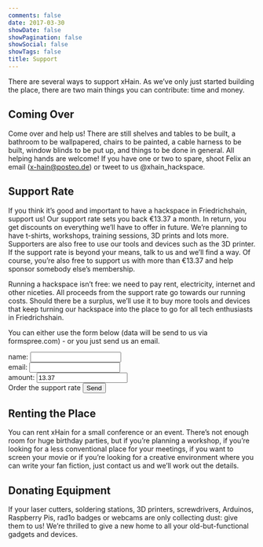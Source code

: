 ```yaml
---
comments: false
date: 2017-03-30
showDate: false
showPagination: false
showSocial: false
showTags: false
title: Support
---
```


There are several ways to support xHain. As we’ve only just started building the place, there are two main things you can contribute: time and money.

## Coming Over
Come over and help us! There are still shelves and tables to be built, a bathroom to be wallpapered, chairs to be painted, a cable harness to be built, window blinds to be put up, and things to be done in general. All helping hands are welcome! If you have one or two to spare, shoot Felix an email (x-hain@posteo.de) or tweet to us @xhain_hackspace.

##    Support Rate
If you think it’s good and important to have a hackspace in Friedrichshain, support us! Our support rate sets you back €13.37 a month. In return, you get discounts on everything we’ll have to offer in future. We’re planning to have t-shirts, workshops, training sessions, 3D prints and lots more. Supporters are also free to use our tools and devices such as the 3D printer. If the support rate is beyond your means, talk to us and we’ll find a way. Of course, you’re also free to support us with more than €13.37 and help sponsor somebody else’s membership.

Running a hackspace isn’t free: we need to pay rent, electricity, internet and other niceties. All proceeds from the support rate go towards our running costs. Should there be a surplus, we’ll use it to buy more tools and devices that keep turning our hackspace into the place to go for all tech enthusiasts in Friedrichshain.

You can either use the form below (data will be send to us via formspree.com) - or you just send us an email.

<form action="https://formspree.io/xhain_hack_makespace@posteo.de"
      method="POST">
    <label for="Name">name:
    	<input type="text" name="Name" title="name" required>
    </label><br>
    <label for="email">email:
    	<input type="email" name="_replyto" title="email" required>
    </label><br>
    <label for="amount">amount:
    	<input type="text" name="amount" title="amount" value="13.37" required>
    </label><br>
    <label>Order the support rate
    	<input type="submit" value="Send">
	</label><br>
</form>

## Renting the Place
You can rent xHain for a small conference or an event. There’s not enough room for huge birthday parties, but if you’re planning a workshop, if you’re looking for a less conventional place for your meetings, if you want to screen your movie or if you’re looking for a creative environment where you can write your fan fiction, just contact us and we’ll work out the details.

## Donating Equipment
If your laser cutters, soldering stations, 3D printers, screwdrivers, Arduinos, Raspberry Pis, rad1o badges or webcams are only collecting dust: give them to us! We’re thrilled to give a new home to all your old-but-functional gadgets and devices.

